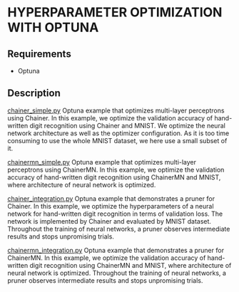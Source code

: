 # HYPERPARAMETER OPTIMIZATION WITH OPTUNA 

## Requirements

- Optuna

## Description

[chainer_simple.py](https://github.com/optuna/optuna/blob/master/examples/chainer_simple.py)
Optuna example that optimizes multi-layer perceptrons using Chainer.
In this example, we optimize the validation accuracy of hand-written digit recognition using
Chainer and MNIST. We optimize the neural network architecture as well as the optimizer
configuration. As it is too time consuming to use the whole MNIST dataset, we here use a small
subset of it.

[chainermn_simple.py](https://github.com/optuna/optuna/blob/master/examples/chainermn_simple.py)
Optuna example that optimizes multi-layer perceptrons using ChainerMN.
In this example, we optimize the validation accuracy of hand-written digit recognition using
ChainerMN and MNIST, where architecture of neural network is optimized.

[chainer_integration.py](https://github.com/optuna/optuna/blob/master/examples/pruning/chainer_integration.py)
Optuna example that demonstrates a pruner for Chainer.
In this example, we optimize the hyperparameters of a neural network for hand-written
digit recognition in terms of validation loss. The network is implemented by Chainer and
evaluated by MNIST dataset. Throughout the training of neural networks, a pruner observes
intermediate results and stops unpromising trials.

[chainermn_integration.py](https://github.com/optuna/optuna/blob/master/examples/pruning/chainermn_integration.py)
Optuna example that demonstrates a pruner for ChainerMN.
In this example, we optimize the validation accuracy of hand-written digit recognition using
ChainerMN and MNIST, where architecture of neural network is optimized. Throughout the training of
neural networks, a pruner observes intermediate results and stops unpromising trials.
